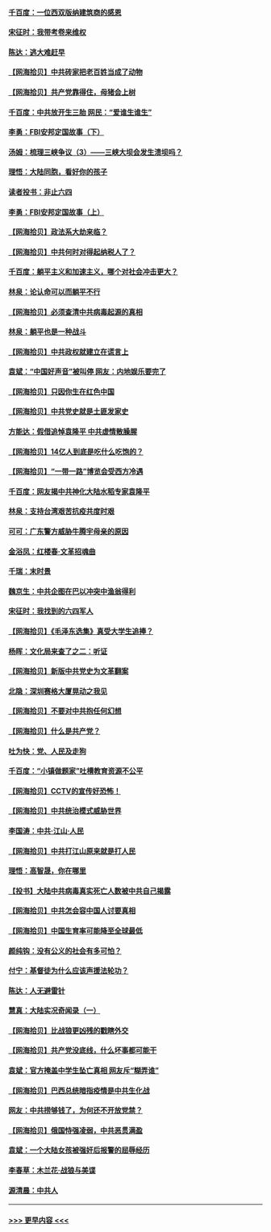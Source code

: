 #### [千百度：一位西双版纳建筑商的感恩](../pages/nsc993/n12998487.md?t=06050001) 
#### [宋征时：我带考卷来维权](../pages/nsc993/n12994088.md?t=06050001) 
#### [陈达：逃大难赶早](../pages/nsc993/n12993569.md?t=06050001) 
#### [【网海拾贝】中共砖家把老百姓当成了动物](../pages/nsc993/n12993483.md?t=06050001) 
#### [【网海拾贝】共产党靠得住，母猪会上树](../pages/nsc993/n12990730.md?t=06050001) 
#### [千百度：中共放开生三胎 网民：“爱谁生谁生”](../pages/nsc993/n12990644.md?t=06050001) 
#### [李勇：FBI安邦定国故事（下）](../pages/nsc993/n12987854.md?t=06050001) 
#### [汤姆：梳理三峡争议（3）——三峡大坝会发生溃坝吗？](../pages/nsc993/n12989806.md?t=06050001) 
#### [理悟：大陆同胞，看好你的孩子](../pages/nsc993/n12989778.md?t=06050001) 
#### [读者投书：非止六四](../pages/nsc993/n12989673.md?t=06050001) 
#### [李勇：FBI安邦定国故事（上）](../pages/nsc993/n12987749.md?t=06050001) 
#### [【网海拾贝】政法系大劫来临？](../pages/nsc993/n12987596.md?t=06050001) 
#### [【网海拾贝】中共何时对得起纳税人了？](../pages/nsc993/n12985578.md?t=06050001) 
#### [千百度：躺平主义和加速主义，哪个对社会冲击更大？](../pages/nsc993/n12985512.md?t=06050001) 
#### [林泉：论认命可以而躺平不行](../pages/nsc993/n12985505.md?t=06050001) 
#### [【网海拾贝】必须查清中共病毒起源的真相](../pages/nsc993/n12984276.md?t=06050001) 
#### [林泉：躺平也是一种战斗](../pages/nsc993/n12984194.md?t=06050001) 
#### [【网海拾贝】中共政权就建立在谎言上](../pages/nsc993/n12981880.md?t=06050001) 
#### [袁斌：“中国好声音”被叫停 网友：内地娱乐要完了](../pages/nsc993/n12981826.md?t=06050001) 
#### [【网海拾贝】只因你生在红色中国](../pages/nsc993/n12979096.md?t=06050001) 
#### [【网海拾贝】中共党史就是土匪发家史](../pages/nsc993/n12976478.md?t=06050001) 
#### [方能达：假借追悼袁隆平 中共虚情散臊腥](../pages/nsc993/n12976396.md?t=06050001) 
#### [【网海拾贝】14亿人到底是吃什么吃饱的？](../pages/nsc993/n12974125.md?t=06050001) 
#### [【网海拾贝】“一带一路”博览会受西方冷遇](../pages/nsc993/n12971787.md?t=06050001) 
#### [千百度：网友揭中共神化大陆水稻专家袁隆平](../pages/nsc993/n12971733.md?t=06050001) 
#### [林泉：支持台湾艰苦抗疫共度时艰](../pages/nsc993/n12971350.md?t=06050001) 
#### [可可：广东警方威胁牛腾宇母亲的原因](../pages/nsc993/n12971100.md?t=06050001) 
#### [金浴凤：红楼春·文革招魂曲](../pages/nsc993/n12970354.md?t=06050001) 
#### [千瑞：末时景](../pages/nsc993/n12970337.md?t=06050001) 
#### [魏京生：中共企图在巴以冲突中渔翁得利](../pages/nsc993/n12970286.md?t=06050001) 
#### [宋征时：我找到的六四军人](../pages/nsc993/n12970213.md?t=06050001) 
#### [【网海拾贝】《毛泽东选集》真受大学生追捧？](../pages/nsc993/n12968779.md?t=06050001) 
#### [杨晖：文化局来查了之二：听证](../pages/nsc993/n12966528.md?t=06050001) 
#### [【网海拾贝】新版中共党史为文革翻案](../pages/nsc993/n12967526.md?t=06050001) 
#### [北隐：深圳赛格大厦晃动之我见](../pages/nsc993/n12967393.md?t=06050001) 
#### [【网海拾贝】不要对中共抱任何幻想](../pages/nsc993/n12965222.md?t=06050001) 
#### [【网海拾贝】什么是共产党？](../pages/nsc993/n12962781.md?t=06050001) 
#### [吐为快：党、人民及走狗](../pages/nsc993/n12962747.md?t=06050001) 
#### [千百度：“小镇做题家”吐槽教育资源不公平](../pages/nsc993/n12962705.md?t=06050001) 
#### [【网海拾贝】CCTV的宣传好恐怖！](../pages/nsc993/n12959984.md?t=06050001) 
#### [【网海拾贝】中共统治模式威胁世界](../pages/nsc993/n12957622.md?t=06050001) 
#### [李国涛：中共‧江山‧人民](../pages/nsc993/n12957502.md?t=06050001) 
#### [【网海拾贝】中共打江山原来就是打人民](../pages/nsc993/n12954345.md?t=06050001) 
#### [理悟：高智晟，你在哪里](../pages/nsc993/n12953115.md?t=06050001) 
#### [【投书】大陆中共病毒真实死亡人数被中共自己揭露](../pages/nsc993/n12953050.md?t=06050001) 
#### [【网海拾贝】中共怎会容中国人讨要真相](../pages/nsc993/n12952161.md?t=06050001) 
#### [【网海拾贝】中国生育率可能降至全球最低](../pages/nsc993/n12948793.md?t=06050001) 
#### [颜纯钩：没有公义的社会有多可怕？](../pages/nsc993/n12947626.md?t=06050001) 
#### [付宁：基督徒为什么应该声援法轮功？](../pages/nsc993/n12947233.md?t=06050001) 
#### [陈达：人无避雷针](../pages/nsc993/n12947098.md?t=06050001) 
#### [慧真：大陆实况奇闻录（一）](../pages/nsc993/n12945811.md?t=06050001) 
#### [【网海拾贝】比战狼更凶残的戳瞎外交](../pages/nsc993/n12945717.md?t=06050001) 
#### [【网海拾贝】共产党没底线，什么坏事都可能干](../pages/nsc993/n12942090.md?t=06050001) 
#### [袁斌：官方掩盖中学生坠亡真相 网友斥“糊弄谁”](../pages/nsc993/n12942029.md?t=06050001) 
#### [【网海拾贝】巴西总统暗指疫情是中共生化战](../pages/nsc993/n12938999.md?t=06050001) 
#### [网友：中共捞够钱了，为何还不开放党禁？](../pages/nsc993/n12938952.md?t=06050001) 
#### [【网海拾贝】俄国恃强凌弱，中共恶贯满盈](../pages/nsc993/n12936626.md?t=06050001) 
#### [袁斌：一个大陆女孩被强奸后报警的屈辱经历](../pages/nsc993/n12936547.md?t=06050001) 
#### [李春草：木兰花·战狼与美谍](../pages/nsc993/n12935995.md?t=06050001) 
#### [源清晨：中共人](../pages/nsc993/n12935589.md?t=06050001) 

----
#### [ >>> 更早内容 <<< ](../indexes/nsc993-earlier.md)
